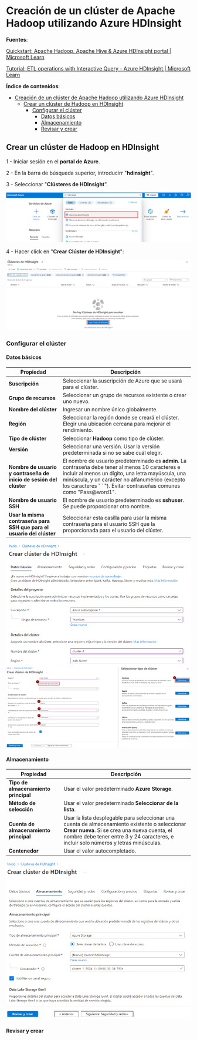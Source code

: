 # Creación de un clúster de Apache Hadoop utilizando Azure HDInsight

**Fuentes**:

[Quickstart: Apache Hadoop, Apache Hive & Azure HDInsight portal | Microsoft Learn](https://learn.microsoft.com/en-us/azure/hdinsight/hadoop/apache-hadoop-linux-create-cluster-get-started-portal)

[Tutorial: ETL operations with Interactive Query - Azure HDInsight | Microsoft Learn](https://learn.microsoft.com/en-us/azure/hdinsight/interactive-query/interactive-query-tutorial-analyze-flight-data)

**Índice de contenidos**:

- [Creación de un clúster de Apache Hadoop utilizando Azure HDInsight](#creación-de-un-clúster-de-apache-hadoop-utilizando-azure-hdinsight)
  - [Crear un clúster de Hadoop en HDInsight](#crear-un-clúster-de-hadoop-en-hdinsight)
    - [Configurar el clúster](#configurar-el-clúster)
      - [Datos básicos](#datos-básicos)
      - [Almacenamiento](#almacenamiento)
      - [Revisar y crear](#revisar-y-crear)

## Crear un clúster de Hadoop en HDInsight

1 - Iniciar sesión en el **portal de Azure**.

2 - En la barra de búsqueda superior, introducirr "**hdinsight**".

3 - Seleccionar "**Clústeres de HDInsight**".

![alt text](images/image.png)

4 - Hacer click en "**Crear Clúster de HDInsight**":

![alt text](images/image-1.png)

### Configurar el clúster

#### Datos básicos

| Propiedad                             | Descripción                                                                                                                                                                  |
|---------------------------------------|------------------------------------------------------------------------------------------------------------------------------------------------------------------------------|
| **Suscripción**                       | Seleccionar la suscripción de Azure que se usará para el clúster.                                                                                                           |
| **Grupo de recursos**                 | Seleccionar un grupo de recursos existente o crear uno nuevo.                                                                                                               |
| **Nombre del clúster**                | Ingresar un nombre único globalmente.    |
| **Región**                             | Seleccionar la región donde se creará el clúster. Elegir una ubicación cercana para mejorar el rendimiento.                                                                 |
| **Tipo de clúster**                   | Seleccionar **Hadoop** como tipo de clúster.                                                                                                                                |
| **Versión**                            | Seleccionar una versión. Usar la versión predeterminada si no se sabe cuál elegir.                                                                                           |
| **Nombre de usuario y contraseña de inicio de sesión del clúster** | El nombre de usuario predeterminado es **admin**. La contraseña debe tener al menos 10 caracteres e incluir al menos un dígito, una letra mayúscula, una minúscula, y un carácter no alfanumérico (excepto los caracteres ' ` "). Evitar contraseñas comunes como "Pass@word1". |
| **Nombre de usuario SSH**             | El nombre de usuario predeterminado es **sshuser**. Se puede proporcionar otro nombre.                                                                                      |
| **Usar la misma contraseña para SSH que para el usuario del clúster** | Seleccionar esta casilla para usar la misma contraseña para el usuario SSH que la proporcionada para el usuario del clúster.                                                 |

![alt text](images/image-2.png)
![alt text](images/image-3.png)

#### Almacenamiento

| Propiedad                     | Descripción                                                                                                                                                                                |
|-------------------------------|--------------------------------------------------------------------------------------------------------------------------------------------------------------------------------------------|
| **Tipo de almacenamiento principal** | Usar el valor predeterminado **Azure Storage**.                                                                                                                                               |
| **Método de selección**        | Usar el valor predeterminado **Seleccionar de la lista**.                                                                                                                                   |
| **Cuenta de almacenamiento principal** | Usar la lista desplegable para seleccionar una cuenta de almacenamiento existente o seleccionar **Crear nueva**. Si se crea una nueva cuenta, el nombre debe tener entre 3 y 24 caracteres, e incluir solo números y letras minúsculas. |
| **Contenedor**                 | Usar el valor autocompletado.                                                                                                                                                               |

![alt text](images/image-4.png)

#### Revisar y crear


